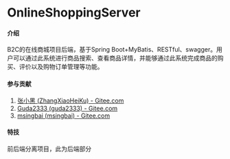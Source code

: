 # OnlineShoppingServer

#### 介绍
B2C的在线商城项目后端，基于Spring Boot+MyBatis、RESTful、swagger。用户可以通过此系统进行商品搜索、查看商品详情，并能够通过此系统完成商品的购买、评价以及购物订单管理等功能。

#### 参与贡献

1.  [张小黑 (ZhangXiaoHeiKu) - Gitee.com](https://gitee.com/ZhangXiaoHeiKu?utm_source=poper_profile)
2.  [Guda2333 (guda2333) - Gitee.com](https://gitee.com/guda2333)
3.  [msingbai (msingbai) - Gitee.com](https://gitee.com/msingbai)


#### 特技

前后端分离项目，此为后端部分